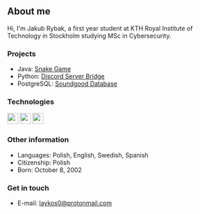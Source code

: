 ## About me

Hi, I'm Jakub Rybak, a first year student at KTH Royal Institute of Technology in Stockholm studying MSc in Cybersecurity.


### Projects

- Java: [Snake Game](https://github.com/laykos0/snake-java-fx)
- Python: [Discord Server Bridge](https://github.com/laykos0/discord-server-bridge)
- PostgreSQL: [Soundgood Database](https://github.com/laykos0/iv1351-soundgood)

<h3 align="left">Technologies</h3>
<p align="left">
  <img src="https://img.shields.io/badge/Java-ED8B00?logo=openjdk&logoColor=white" height="25">
  <img src="https://img.shields.io/badge/PostgreSQL-316192?logo=postgresql&logoColor=white" height="25">
  <img src="https://img.shields.io/badge/GIT-E44C30?logo=git&logoColor=white" height="25">
</p>

### Other information

- Languages: Polish, English, Swedish, Spanish
- Citizenship: Polish
- Born: October 8, 2002

### Get in touch

- E-mail: <laykos0@protonmail.com>

